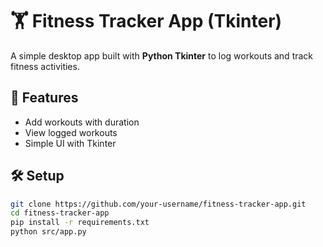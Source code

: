 # 🏋️ Fitness Tracker App (Tkinter)

A simple desktop app built with **Python Tkinter** to log workouts and track fitness activities.

## 🚀 Features
- Add workouts with duration
- View logged workouts
- Simple UI with Tkinter

## 🛠️ Setup
```bash
git clone https://github.com/your-username/fitness-tracker-app.git
cd fitness-tracker-app
pip install -r requirements.txt
python src/app.py